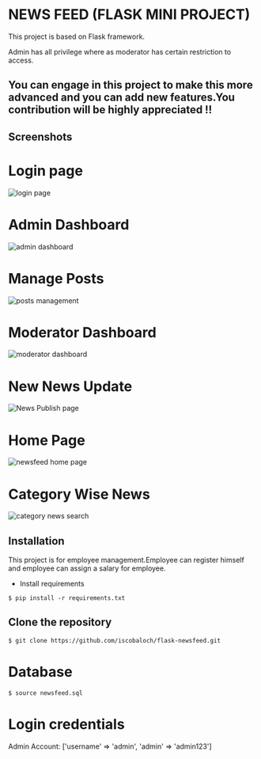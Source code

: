 # NEWS FEED (FLASK MINI PROJECT)

This project is based on Flask framework.

Admin has all privilege where as moderator has certain restriction to access.

## You can engage in this project to make this more advanced and you can add new features.You contribution will be highly appreciated !!

## Screenshots
# Login page
![login page](https://user-images.githubusercontent.com/91981782/136432665-09c09347-bab8-469f-8ce6-c6bdd9e67771.png)

# Admin Dashboard
![admin dashboard](https://user-images.githubusercontent.com/91981782/136433204-9176ade5-150c-4462-91de-5d914775b35c.png)

# Manage Posts
![posts management](https://user-images.githubusercontent.com/91981782/136433635-a7bb29b2-c276-402e-bc43-0a0305572796.png)

# Moderator Dashboard
![moderator dashboard](https://user-images.githubusercontent.com/91981782/136433265-d10bc0f2-7b44-4042-aa12-62c545676f68.png)

# New News Update
![News Publish page](https://user-images.githubusercontent.com/91981782/136433776-722272c7-2a2f-4e6d-a1db-c91a49a92290.png)

# Home Page
![newsfeed home page](https://user-images.githubusercontent.com/91981782/136433334-5771f4d9-3cfe-4fcd-ad6e-0e9c99707c14.png)

# Category Wise News
![category news search](https://user-images.githubusercontent.com/91981782/136433484-00362422-ad53-4ffb-a8dc-c2799e8197df.png)



## Installation
This project is for employee management.Employee can register himself and employee can assign a salary for employee.

- Install requirements
```
$ pip install -r requirements.txt
```

## Clone the repository
```
$ git clone https://github.com/iscobaloch/flask-newsfeed.git
```

# Database

```
$ source newsfeed.sql
```

# Login credentials
Admin Account: ['username' => 'admin', 'admin' => 'admin123'] <br>


